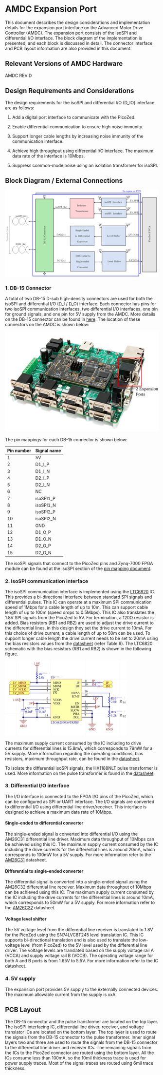 # AMDC Expansion Port

This document describes the design considerations and implementation details for the expansion port interface on the Advanced Motor Drive Controller (AMDC). The expansion port consists of the isoSPI and differential I/O interface. The block diagram of the implementation is presented, and each block is discussed in detail. The connector interface and PCB layout information are also provided in this document.


## Relevant Versions of AMDC Hardware

AMDC REV D


## Design Requirements and Considerations

The design requirements for the isoSPI and differential I/O (D_IO) interface are as follows:

1. Add a digital port interface to communicate with the PicoZed. 

2. Enable differential communication to ensure high noise immunity.

3. Support longer cable lengths by increasing noise immunity of the communication interface. 

4. Achieve high throughput using differential I/O interface. The maximum data rate of the interface is 10Mbps.

5. Suppress common-mode noise using an isolation transformer for isoSPI. 


## Block Diagram / External Connections

<img src="images/amdc-isoSPI.svg" />

### 1. DB-15 Connector

A total of two DB-15 D-sub high-density connectors are used for both the isoSPI and differential I/O (D_I / D_O) interface. Each connector has pins for two isoSPI communication interfaces, two differential I/O interfaces, one pin for ground signals, and one pin for 5V supply from the AMDC. More details on the DB-15 connector can be found in [here](https://content.norcomp.net/rohspdfs/Connectors/17Y/178/513/178-H15-513R497.pdf). The location of these connectors on the AMDC is shown below:

<img src="images/amdc-isoSPI-input-highlighted.svg" />

The pin mappings for each DB-15 connector is shown below:

| Pin number | Signal name |
|------------|--------|
| 1 | 5V |
| 2 | D1_I_P |
| 3 | D1_I_N |
| 4 | D2_I_P |
| 5 | D2_I_N |
| 6 | NC |
| 7 | isoSPI1_P |
| 8 | isoSPI1_N |
| 9 | isoSPI2_P |
| 10 | isoSPI2_N |
| 11 | GND |
| 12 | D1_O_P |
| 13 | D1_O_N |
| 14 | D2_O_P |
| 15 | D2_O_N |

The isoSPI signals that connect to the PicoZed pins and Zynq-7000 FPGA module can be found at the isoSPI section of the [pin mapping document](RevD-PinMapping.md#encoder).

### 2. IsoSPI communication interface

The isoSPI communication interface is implemented using the [LTC6820](https://www.analog.com/media/en/technical-documentation/data-sheets/LTC6820.pdf) IC. This provides a bi-directional interface between standard SPI signals and differential pulses. This IC can operate at a maximum SPI communication speed of 1Mbps for a cable length of up to 10m. This can support cable length of up to 100m (speed drops to 0.5Mbps). This IC also translates the 1.8V SPI signals from the PicoZed to 5V. For termination, a 120Ω resistor is added. Bias resistors (RB1 and RB2) are used to adjust the drive current to the differential lines, in this design they set the drive current to 10mA. For this choice of drive current, a cable length of up to 50m can be used. To support longer cable length the drive current needs to be set to 20mA using the bias resistors values from the [datasheet](https://www.analog.com/media/en/technical-documentation/data-sheets/LTC6820.pdf) (refer Table 6). The LTC6820 schematic with the bias resistors (RB1 and RB2) is shown in the following figure.

<img src="images/schematic_bias_res.PNG" width="400"/>

The maximum supply current consumed by the IC including to drive currents for differential lines is 15.8mA, which corresponds to 79mW for a 5V supply. More information regarding the operating conditions, bias resistors, maximum throughput rate, can be found in the [datasheet](https://www.analog.com/media/en/technical-documentation/data-sheets/LTC6820.pdf). 

To isolate the differential isoSPI signals, the HX1188NLT pulse transformer is used. More information on the pulse transformer is found in the [datasheet](https://media.digikey.com/pdf/Data%20Sheets/Pulse%20PDFs/10_100BASE-T%20Single%20Port%20SMD%20Magnetics_Rev2008.pdf).

### 3. Differential I/O interface

The I/O interface is connected to the FPGA I/O pins of the PicoZed, which can be configured as SPI or UART interface. The I/O signals are converted to differential I/O using differential line driver/receiver. This interface is designed to achieve a maximum data rate of 10Mbps. 

#### Single-ended to differential converter

The single-ended signal is converted into differential I/O using the AM26C31 differential line driver. Maximum data throughput of 10Mbps can be achieved using this IC. The maximum supply current consumed by the IC including the drive currents for the differential lines is around 20mA, which corresponds to 100mW for a 5V supply. For more information refer to the [AM26C31](http://www.ti.com/lit/ds/symlink/am26c31.pdf?HQS=TI-null-null-digikeymode-df-pf-null-wwe&ts=1590045318995) datasheet.


#### Differential to single-ended converter

The differential signal is converted into a single-ended signal using the AM26C32 differential line receiver. Maximum data throughput of 10Mbps can be achieved using this IC. The maximum supply current consumed by the IC including the drive currents for the differential lines is around 10mA, which corresponds to 50mW for a 5V supply. For more information refer to the [AM26C32](http://www.ti.com/lit/ds/symlink/am26c32.pdf?HQS=TI-null-null-digikeymode-df-pf-null-wwe&ts=1590045351338) datasheet.


#### Voltage level shifter

The 5V voltage level from the differential line receiver is translated to 1.8V for the PicoZed using the SN74LVC8T245 level translation IC. This IC supports bi-directional translation and is also used to translate the low-voltage level (from PicoZed) to the 5V level used by the differential line driver. The voltage levels are translated based on the supply voltage rail A (VCCA) and supply voltage rail B (VCCB). The operating voltage range for both A and B ports is from 1.65V to 5.5V.  For more information refer to the IC [datasheet](http://www.ti.com/lit/ds/symlink/sn74lvc8t245.pdf?HQS=TI-null-null-digikeymode-df-pf-null-wwe&ts=1590052474879).    


### 4. 5V supply

The expansion port provides 5V supply to the externally connected devices. The maximum allowable current from the supply is xxA.

## PCB Layout

The DB-15 connector and the pulse transformer are located on the top layer. The isoSPI interfacing IC, differential line driver, receiver, and voltage translator ICs are located on the bottom layer. The top layer is used to route the signals from the DB-15 connector to the pulse transformer. Inner signal layers two and three are used to route the signals from the DB-15 connector to the differential line driver and receiver ICs. The remaining signals from the ICs to the PicoZed connector are routed using the bottom layer. All the ICs consume less than 100mA, so the 10mil thickness trace is used for power supply traces. Most of the signal traces are routed using 6mil trace thickness.
